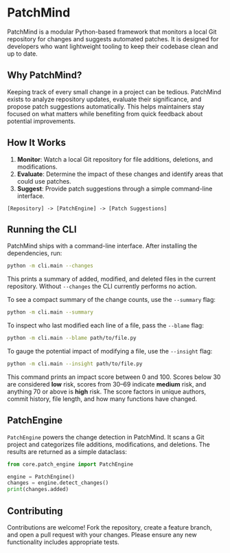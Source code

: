 # PatchMind

PatchMind is a modular Python-based framework that monitors a local Git repository for changes and suggests automated patches. It is designed for developers who want lightweight tooling to keep their codebase clean and up to date.

## Why PatchMind?

Keeping track of every small change in a project can be tedious. PatchMind exists to analyze repository updates, evaluate their significance, and propose patch suggestions automatically. This helps maintainers stay focused on what matters while benefiting from quick feedback about potential improvements.

## How It Works

1. **Monitor**: Watch a local Git repository for file additions, deletions, and modifications.
2. **Evaluate**: Determine the impact of these changes and identify areas that could use patches.
3. **Suggest**: Provide patch suggestions through a simple command-line interface.

```
[Repository] -> [PatchEngine] -> [Patch Suggestions]
```

## Running the CLI

PatchMind ships with a command-line interface. After installing the dependencies, run:

```bash
python -m cli.main --changes
```

This prints a summary of added, modified, and deleted files in the current repository. Without `--changes` the CLI currently performs no action.

To see a compact summary of the change counts, use the `--summary` flag:

```bash
python -m cli.main --summary
```

To inspect who last modified each line of a file, pass the `--blame` flag:

```bash
python -m cli.main --blame path/to/file.py
```

To gauge the potential impact of modifying a file, use the `--insight` flag:

```bash
python -m cli.main --insight path/to/file.py
```

This command prints an impact score between 0 and 100. Scores below 30 are
considered **low** risk, scores from 30–69 indicate **medium** risk, and anything
70 or above is **high** risk. The score factors in unique authors, commit
history, file length, and how many functions have changed.

## PatchEngine

`PatchEngine` powers the change detection in PatchMind. It scans a Git project and categorizes file additions, modifications, and deletions. The results are returned as a simple dataclass:

```python
from core.patch_engine import PatchEngine

engine = PatchEngine()
changes = engine.detect_changes()
print(changes.added)
```

## Contributing

Contributions are welcome! Fork the repository, create a feature branch, and open a pull request with your changes. Please ensure any new functionality includes appropriate tests.
